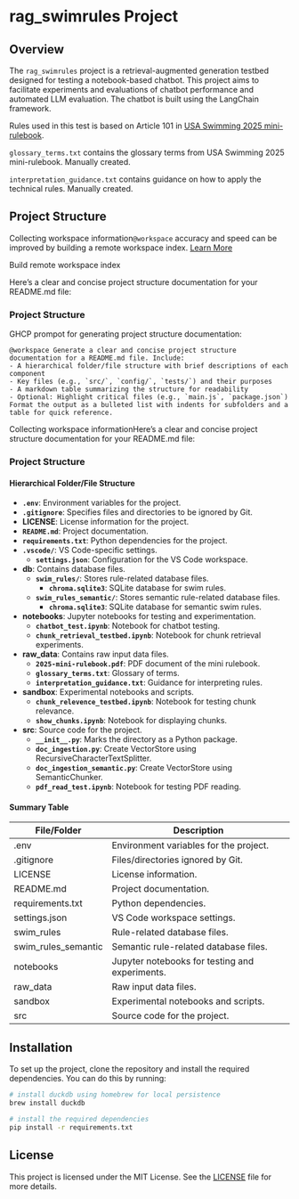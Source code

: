 # rag_swimrules Project

## Overview
The `rag_swimrules` project is a retrieval-augmented generation testbed designed for testing a notebook-based chatbot. This project aims to facilitate experiments and evaluations of chatbot performance and automated LLM evaluation. The chatbot is built using the LangChain framework.

Rules used in this test is based on Article 101 in [USA Swimming 2025 mini-rulebook](https://websitedevsa.blob.core.windows.net/sitefinity/docs/default-source/governance/governance-lsc-website/rules_policies/rulebooks/2025-mini-rulebook.pdf).

`glossary_terms.txt` contains the glossary terms from USA Swimming 2025 mini-rulebook.  Manually created.

`interpretation_guidance.txt` contains guidance on how to apply the technical rules.  Manually created.

## Project Structure
Collecting workspace information`@workspace` accuracy and speed can be improved by building a remote workspace index. [Learn More](https://aka.ms/vscode-copilot-workspace-remote-index)

Build remote workspace index

Here’s a clear and concise project structure documentation for your README.md file:

### Project Structure
GHCP prompot for generating project structure documentation:
```plaintext
@workspace Generate a clear and concise project structure documentation for a README.md file. Include:  
- A hierarchical folder/file structure with brief descriptions of each component  
- Key files (e.g., `src/`, `config/`, `tests/`) and their purposes  
- A markdown table summarizing the structure for readability  
- Optional: Highlight critical files (e.g., `main.js`, `package.json`)  
Format the output as a bulleted list with indents for subfolders and a table for quick reference.  
```
Collecting workspace informationHere’s a clear and concise project structure documentation for your README.md file:

### Project Structure

#### Hierarchical Folder/File Structure
- **`.env`**: Environment variables for the project.
- **`.gitignore`**: Specifies files and directories to be ignored by Git.
- **LICENSE**: License information for the project.
- **`README.md`**: Project documentation.
- **`requirements.txt`**: Python dependencies for the project.
- **`.vscode/`**: VS Code-specific settings.
  - **`settings.json`**: Configuration for the VS Code workspace.
- **db**: Contains database files.
  - **`swim_rules/`**: Stores rule-related database files.
    - **`chroma.sqlite3`**: SQLite database for swim rules.
  - **`swim_rules_semantic/`**: Stores semantic rule-related database files.
    - **`chroma.sqlite3`**: SQLite database for semantic swim rules.
- **notebooks**: Jupyter notebooks for testing and experimentation.
  - **`chatbot_test.ipynb`**: Notebook for chatbot testing.
  - **`chunk_retrieval_testbed.ipynb`**: Notebook for chunk retrieval experiments.
- **raw_data**: Contains raw input data files.
  - **`2025-mini-rulebook.pdf`**: PDF document of the mini rulebook.
  - **`glossary_terms.txt`**: Glossary of terms.
  - **`interpretation_guidance.txt`**: Guidance for interpreting rules.
- **sandbox**: Experimental notebooks and scripts.
  - **`chunk_relevence_testbed.ipynb`**: Notebook for testing chunk relevance.
  - **`show_chunks.ipynb`**: Notebook for displaying chunks.
- **src**: Source code for the project.
  - **`__init__.py`**: Marks the directory as a Python package.
  - **`doc_ingestion.py`**: Create VectorStore using RecursiveCharacterTextSplitter.
  - **`doc_ingestion_semantic.py`**: Create VectorStore using SemanticChunker.
  - **`pdf_read_test.ipynb`**: Notebook for testing PDF reading.

#### Summary Table

| File/Folder              | Description                                      |
|--------------------------|--------------------------------------------------|
| .env                   | Environment variables for the project.          |
| .gitignore             | Files/directories ignored by Git.               |
| LICENSE                | License information.                            |
| README.md              | Project documentation.                          |
| requirements.txt       | Python dependencies.                            |
| settings.json  | VS Code workspace settings.                     |
| swim_rules         | Rule-related database files.                    |
| swim_rules_semantic| Semantic rule-related database files.           |
| notebooks             | Jupyter notebooks for testing and experiments.  |
| raw_data              | Raw input data files.                           |
| sandbox               | Experimental notebooks and scripts.             |
| src                   | Source code for the project.                    |



## Installation
To set up the project, clone the repository and install the required dependencies. You can do this by running:

```bash
# install duckdb using homebrew for local persistence
brew install duckdb

# install the required dependencies
pip install -r requirements.txt
```



## License
This project is licensed under the MIT License. See the [LICENSE](LICENSE) file for more details.